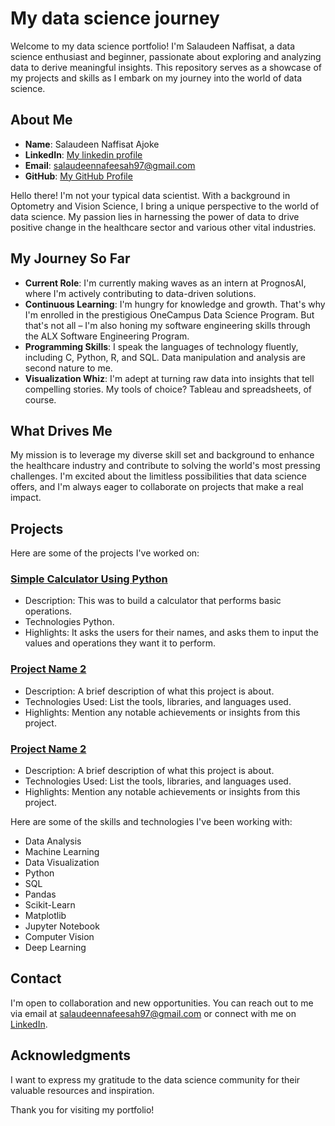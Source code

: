 # My data science journey

Welcome to my data science portfolio! I'm Salaudeen Naffisat, a data science enthusiast and beginner, passionate about exploring and analyzing data to derive meaningful insights. This repository serves as a showcase of my projects and skills as I embark on my journey into the world of data science.

## About Me

- **Name**: Salaudeen Naffisat Ajoke
- **LinkedIn**: [My linkedin profile](https://www.linkedin.com/in/naffisat-salaudeen-74ba60240/)
- **Email**: salaudeennafeesah97@gmail.com
- **GitHub**: [My GitHub Profile](https://github.com/Nafeesah97)

Hello there! I'm not your typical data scientist. With a background in Optometry and Vision Science, I bring a unique perspective to the world of data science. My passion lies in harnessing the power of data to drive positive change in the healthcare sector and various other vital industries.

## My Journey So Far
- **Current Role**: I'm currently making waves as an intern at PrognosAI, where I'm actively contributing to data-driven solutions.
- **Continuous Learning**: I'm hungry for knowledge and growth. That's why I'm enrolled in the prestigious OneCampus Data Science Program. But that's not all – I'm also honing my software engineering skills through the ALX Software Engineering Program.
- **Programming Skills**: I speak the languages of technology fluently, including C, Python, R, and SQL. Data manipulation and analysis are second nature to me.
- **Visualization Whiz**: I'm adept at turning raw data into insights that tell compelling stories. My tools of choice? Tableau and spreadsheets, of course.
## What Drives Me
My mission is to leverage my diverse skill set and background to enhance the healthcare industry and contribute to solving the world's most pressing challenges. I'm excited about the limitless possibilities that data science offers, and I'm always eager to collaborate on projects that make a real impact.

## Projects

Here are some of the projects I've worked on:

### [Simple Calculator Using Python](link-to-project-1)

- Description: This was to build a calculator that performs basic operations.
- Technologies Python.
- Highlights: It asks the users for their names, and asks them to input the values and operations they want it to perform.

### [Project Name 2](link-to-project-2)

- Description: A brief description of what this project is about.
- Technologies Used: List the tools, libraries, and languages used.
- Highlights: Mention any notable achievements or insights from this project.

### [Project Name 2](link-to-project-2)

- Description: A brief description of what this project is about.
- Technologies Used: List the tools, libraries, and languages used.
- Highlights: Mention any notable achievements or insights from this project.

Here are some of the skills and technologies I've been working with:

- Data Analysis
- Machine Learning
- Data Visualization
- Python
- SQL
- Pandas
- Scikit-Learn
- Matplotlib
- Jupyter Notebook
- Computer Vision
- Deep Learning

## Contact

I'm open to collaboration and new opportunities. You can reach out to me via email at salaudeennafeesah97@gmail.com or connect with me on [LinkedIn](https://www.linkedin.com/in/naffisat-salaudeen-74ba60240/).

## Acknowledgments

I want to express my gratitude to the data science community for their valuable resources and inspiration.

Thank you for visiting my portfolio!
